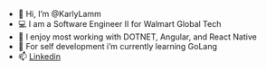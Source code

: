- 👋 Hi, I’m @KarlyLamm 
- 💻 I am a Software Engineer II for Walmart Global Tech
- 👀 I enjoy most working with DOTNET, Angular, and React Native
- 🌱 For self development i’m currently learning GoLang
- 📫 [Linkedin](https://www.linkedin.com/in/karly-lamm-0289a9141/) 


<!---
KarlyLamm/KarlyLamm is a ✨ special ✨ repository because its `README.md` (this file) appears on your GitHub profile.
You can click the Preview link to take a look at your changes.
--->
